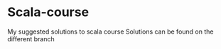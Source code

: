 # Scala-course
My suggested solutions to scala course
Solutions can be found on the different branch
